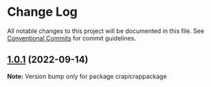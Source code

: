 # Change Log

All notable changes to this project will be documented in this file.
See [Conventional Commits](https://conventionalcommits.org) for commit guidelines.

## [1.0.1](https://cs-github.com/qchouleur-cs/lerna-publish-test/compare/crapicrappackage@1.0.0...crapicrappackage@1.0.1) (2022-09-14)

**Note:** Version bump only for package crapicrappackage
